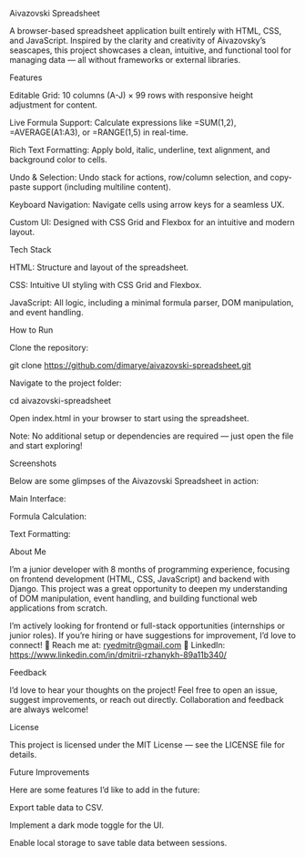 Aivazovski Spreadsheet

A browser-based spreadsheet application built entirely with HTML, CSS, and JavaScript. Inspired by the clarity and creativity of Aivazovsky’s seascapes, this project showcases a clean, intuitive, and functional tool for managing data — all without frameworks or external libraries.

Features





Editable Grid: 10 columns (A-J) × 99 rows with responsive height adjustment for content.



Live Formula Support: Calculate expressions like =SUM(1,2), =AVERAGE(A1:A3), or =RANGE(1,5) in real-time.



Rich Text Formatting: Apply bold, italic, underline, text alignment, and background color to cells.



Undo & Selection: Undo stack for actions, row/column selection, and copy-paste support (including multiline content).



Keyboard Navigation: Navigate cells using arrow keys for a seamless UX.



Custom UI: Designed with CSS Grid and Flexbox for an intuitive and modern layout.

Tech Stack





HTML: Structure and layout of the spreadsheet.



CSS: Intuitive UI styling with CSS Grid and Flexbox.



JavaScript: All logic, including a minimal formula parser, DOM manipulation, and event handling.

How to Run





Clone the repository:

git clone https://github.com/dimarye/aivazovski-spreadsheet.git



Navigate to the project folder:

cd aivazovski-spreadsheet



Open index.html in your browser to start using the spreadsheet.

Note: No additional setup or dependencies are required — just open the file and start exploring!

Screenshots

Below are some glimpses of the Aivazovski Spreadsheet in action:





Main Interface:




Formula Calculation:




Text Formatting:


About Me

I’m a junior developer with 8 months of programming experience, focusing on frontend development (HTML, CSS, JavaScript) and backend with Django. This project was a great opportunity to deepen my understanding of DOM manipulation, event handling, and building functional web applications from scratch.

I’m actively looking for frontend or full-stack opportunities (internships or junior roles). If you’re hiring or have suggestions for improvement, I’d love to connect!
📧 Reach me at: ryedmitr@gmail.com
🔗 LinkedIn: https://www.linkedin.com/in/dmitrii-rzhanykh-89a11b340/

Feedback

I’d love to hear your thoughts on the project! Feel free to open an issue, suggest improvements, or reach out directly. Collaboration and feedback are always welcome!

License

This project is licensed under the MIT License — see the LICENSE file for details.

Future Improvements

Here are some features I’d like to add in the future:





Export table data to CSV.



Implement a dark mode toggle for the UI.



Enable local storage to save table data between sessions.